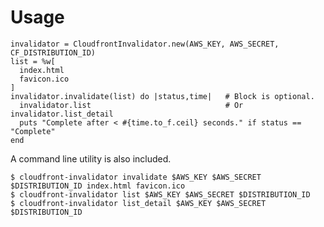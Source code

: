 Usage
=====

    invalidator = CloudfrontInvalidator.new(AWS_KEY, AWS_SECRET, CF_DISTRIBUTION_ID)
    list = %w[
      index.html
      favicon.ico
    ]
    invalidator.invalidate(list) do |status,time|   # Block is optional.
      invalidator.list                              # Or invalidator.list_detail
      puts "Complete after < #{time.to_f.ceil} seconds." if status == "Complete"
    end

A command line utility is also included.

    $ cloudfront-invalidator invalidate $AWS_KEY $AWS_SECRET $DISTRIBUTION_ID index.html favicon.ico
    $ cloudfront-invalidator list $AWS_KEY $AWS_SECRET $DISTRIBUTION_ID
    $ cloudfront-invalidator list_detail $AWS_KEY $AWS_SECRET $DISTRIBUTION_ID
